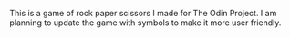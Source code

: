 This is a game of rock paper scissors I made for The Odin Project.
I am planning to update the game with symbols to make it more user friendly.
